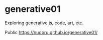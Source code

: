 # generative01

Exploring generative js, code, art, etc.

Public https://nudoru.github.io/generative01/